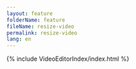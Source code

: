 ```yaml
---
layout: feature
folderName: feature
fileName: resize-video
permalink: resize-video
lang: en
---
```


{% include VideoEditorIndex/index.html %}

   